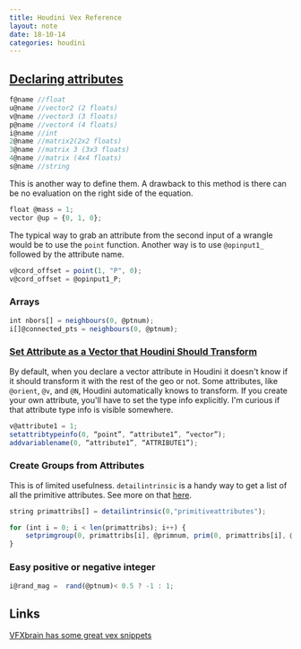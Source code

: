 ```yaml
---
title: Houdini Vex Reference
layout: note
date: 18-10-14
categories: houdini
---
```


## [Declaring attributes](http://www.sidefx.com/docs/houdini/vex/snippets.html#declare)
```javascript
f@name //float
u@name //vector2 (2 floats)
v@name //vector3 (3 floats)
p@name //vector4 (4 floats)
i@name //int
2@name //matrix2(2x2 floats)
3@name //matrix 3 (3x3 floats)
4@name //matrix (4x4 floats)
s@name //string
```

This is another way to define them. A drawback to this method is there can be no evaluation on the right side of the equation.
```javascript
float @mass = 1;
vector @up = {0, 1, 0};
```

The typical way to grab an attribute from the second input of a wrangle would be to use the `point` function. Another way is to use `@opinput1_` followed by the attribute name.
```javascript
v@cord_offset = point(1, "P", 0); 
v@cord_offset = @opinput1_P;
```

### Arrays
```javascript
int nbors[] = neighbours(0, @ptnum);
i[]@connected_pts = neighbours(0, @ptnum);
```

### [Set Attribute as a Vector that Houdini Should Transform](https://www.sidefx.com/forum/topic/41722/?page=1#post-187303)
By default, when you declare a vector attribute in Houdini it doesn't know if it should transform it with the rest of the geo or not. Some attributes, like `@orient`, `@v`, and `@N`, Houdini automatically knows to transform. If you create your own attribute, you'll have to set the type info explicitly. I'm curious if that attribute type info is visible somewhere.
```javascript
v@attribute1 = 1;
setattribtypeinfo(0, “point”, “attribute1”, “vector”);
addvariablename(0, “attribute1”, “ATTRIBUTE1”);
```

### Create Groups from Attributes
This is of limited usefulness. `detailintrinsic` is a handy way to get a list of all the primitive attributes. See more on that [here](https://www.sidefx.com/forum/topic/31699/).

```javascript
string primattribs[] = detailintrinsic(0,"primitiveattributes");

for (int i = 0; i < len(primattribs); i++) {
    setprimgroup(0, primattribs[i], @primnum, prim(0, primattribs[i], @primnum), "set");
}
```

### Easy positive or negative integer
```javascript
i@rand_mag =  rand(@ptnum)< 0.5 ? -1 : 1;
```

## Links
[VFXbrain has some great vex snippets](https://vfxbrain.wordpress.com/2016/10/02/vex-snippets/)